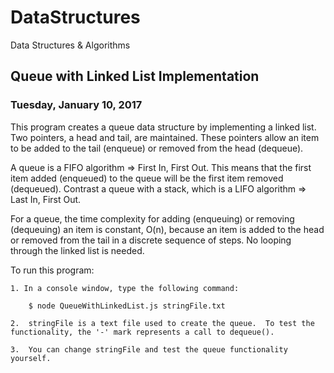 # DataStructures
Data Structures &amp; Algorithms

## Queue with Linked List Implementation
### Tuesday, January 10, 2017

This program creates a queue data structure by implementing a linked list.  
Two pointers, a head and tail, are maintained.  These pointers allow an item 
to be added to the tail (enqueue) or removed from the head (dequeue).

A queue is a FIFO algorithm => First In, First Out.  This means that the first
item added (enqueued) to the queue will be the first item removed (dequeued).
Contrast a queue with a stack, which is a LIFO algorithm => Last In, First Out.

For a queue, the time complexity for adding (enqueuing) or removing (dequeuing) an
item is constant, O(n), because an item is added to the head or removed from the
tail in a discrete sequence of steps.  No looping through the linked list is needed.

To run this program:

	1. In a console window, type the following command:

		$ node QueueWithLinkedList.js stringFile.txt

	2.	stringFile is a text file used to create the queue.  To test the 
	functionality, the '-' mark represents a call to dequeue().

	3.	You can change stringFile and test the queue functionality yourself.